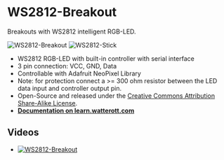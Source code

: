# WS2812-Breakout
Breakouts with WS2812 intelligent RGB-LED.

![WS2812-Breakout](https://github.com/watterott/WS2812-Breakout/raw/master/hardware/WS2812-Breakout_v11.jpg)
![WS2812-Stick](https://github.com/watterott/WS2812-Breakout/raw/master/hardware/WS2812-Stick_v10.jpg)

* WS2812 RGB-LED with built-in controller with serial interface
* 3 pin connection: VCC, GND, Data
* Controllable with Adafruit NeoPixel Library
* Note: for protection connect a >= 300 ohm resistor between the LED data input and controller output pin.
* Open-Source and released under the [Creative Commons Attribution Share-Alike License](https://creativecommons.org/licenses/by-sa/4.0/).
* **[Documentation on learn.watterott.com](https://learn.watterott.com)**


## Videos
* [![WS2812-Breakout](http://img.youtube.com/vi/aJmFd4oc73M/0.jpg)](https://www.youtube.com/watch?v=aJmFd4oc73M)
